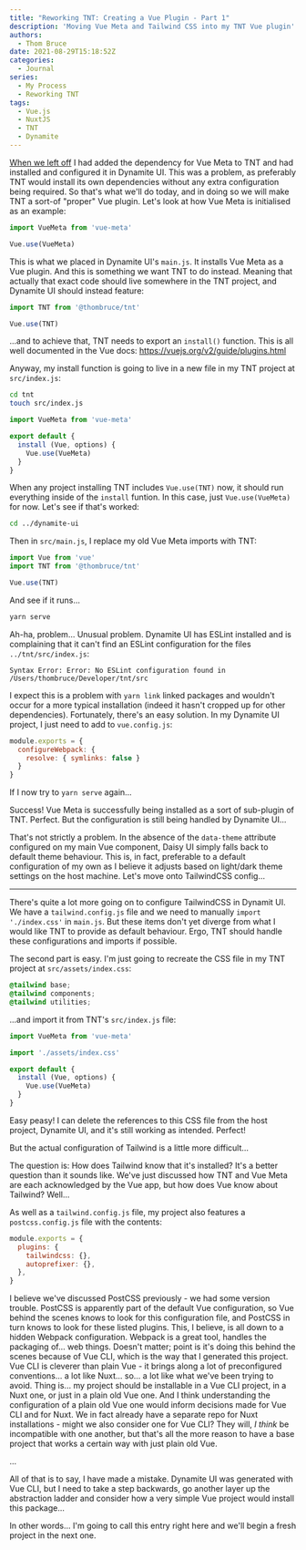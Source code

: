 ```yaml
---
title: "Reworking TNT: Creating a Vue Plugin - Part 1"
description: 'Moving Vue Meta and Tailwind CSS into my TNT Vue plugin'
authors:
  - Thom Bruce
date: 2021-08-29T15:18:52Z
categories:
  - Journal
series:
  - My Process
  - Reworking TNT
tags:
  - Vue.js
  - NuxtJS
  - TNT
  - Dynamite
---
```


[When we left off](reworking-tnt-vue-meta) I had added the dependency for Vue Meta to TNT and had installed and configured it in Dynamite UI. This was a problem, as preferably TNT would install its own dependencies without any extra configuration being required. So that's what we'll do today, and in doing so we will make TNT a sort-of "proper" Vue plugin. Let's look at how Vue Meta is initialised as an example:

```js
import VueMeta from 'vue-meta'

Vue.use(VueMeta)
```

This is what we placed in Dynamite UI's `main.js`. It installs Vue Meta as a Vue plugin. And this is something we want TNT to do instead. Meaning that actually that exact code should live somewhere in the TNT project, and Dynamite UI should instead feature:

```js
import TNT from '@thombruce/tnt'

Vue.use(TNT)
```

...and to achieve that, TNT needs to export an `install()` function. This is all well documented in the Vue docs: https://vuejs.org/v2/guide/plugins.html

Anyway, my install function is going to live in a new file in my TNT project at `src/index.js`:

```sh
cd tnt
touch src/index.js
```

```js
import VueMeta from 'vue-meta'

export default {
  install (Vue, options) {
    Vue.use(VueMeta)
  }
}
```

When any project installing TNT includes `Vue.use(TNT)` now, it should run everything inside of the `install` funtion. In this case, just `Vue.use(VueMeta)` for now. Let's see if that's worked:

```sh
cd ../dynamite-ui
```

Then in `src/main.js`, I replace my old Vue Meta imports with TNT:

```js
import Vue from 'vue'
import TNT from '@thombruce/tnt'

Vue.use(TNT)
```

And see if it runs...

```sh
yarn serve
```

Ah-ha, problem... Unusual problem. Dynamite UI has ESLint installed and is complaining that it can't find an ESLint configuration for the files `../tnt/src/index.js`:

```text
Syntax Error: Error: No ESLint configuration found in /Users/thombruce/Developer/tnt/src
```

I expect this is a problem with `yarn link` linked packages and wouldn't occur for a more typical installation (indeed it hasn't cropped up for other dependencies). Fortunately, there's an easy solution. In my Dynamite UI project, I just need to add to `vue.config.js`:

```js
module.exports = {
  configureWebpack: {
    resolve: { symlinks: false }
  }
}
```

If I now try to `yarn serve` again...

Success! Vue Meta is successfully being installed as a sort of sub-plugin of TNT. Perfect. But the configuration is still being handled by Dynamite UI...

That's not strictly a problem. In the absence of the `data-theme` attribute configured on my main Vue component, Daisy UI simply falls back to default theme behaviour. This is, in fact, preferable to a default configuration of my own as I believe it adjusts based on light/dark theme settings on the host machine. Let's move onto TailwindCSS config...

---

There's quite a lot more going on to configure TailwindCSS in Dynamit UI. We have a `tailwind.config.js` file and we need to manually `import './index.css'` in `main.js`. But these items don't yet diverge from what I would like TNT to provide as default behaviour. Ergo, TNT should handle these configurations and imports if possible.

The second part is easy. I'm just going to recreate the CSS file in my TNT project at `src/assets/index.css`:

```css
@tailwind base;
@tailwind components;
@tailwind utilities;
```

...and import it from TNT's `src/index.js` file:

```js
import VueMeta from 'vue-meta'

import './assets/index.css'

export default {
  install (Vue, options) {
    Vue.use(VueMeta)
  }
}
```

Easy peasy! I can delete the references to this CSS file from the host project, Dynamite UI, and it's still working as intended. Perfect!

But the actual configuration of Tailwind is a little more difficult...

The question is: How does Tailwind know that it's installed? It's a better question than it sounds like. We've just discussed how TNT and Vue Meta are each acknowledged by the Vue app, but how does Vue know about Tailwind? Well...

As well as a `tailwind.config.js` file, my project also features a `postcss.config.js` file with the contents:

```js
module.exports = {
  plugins: {
    tailwindcss: {},
    autoprefixer: {},
  },
}
```

I believe we've discussed PostCSS previously - we had some version trouble. PostCSS is apparently part of the default Vue configuration, so Vue behind the scenes knows to look for this configuration file, and PostCSS in turn knows to look for these listed plugins. This, I believe, is all down to a hidden Webpack configuration. Webpack is a great tool, handles the packaging of... web things. Doesn't matter; point is it's doing this behind the scenes because of Vue CLI, which is the way that I generated this project. Vue CLI is cleverer than plain Vue - it brings along a lot of preconfigured conventions... a lot like Nuxt... so... a lot like what we've been trying to avoid. Thing is... my project should be installable in a Vue CLI project, in a Nuxt one, or just in a plain old Vue one. And I think understanding the configuration of a plain old Vue one would inform decisions made for Vue CLI and for Nuxt. We in fact already have a separate repo for Nuxt installations - might we also consider one for Vue CLI? They will, _I think_ be incompatible with one another, but that's all the more reason to have a base project that works a certain way with just plain old Vue.

...

All of that is to say, I have made a mistake. Dynamite UI was generated with Vue CLI, but I need to take a step backwards, go another layer up the abstraction ladder and consider how a very simple Vue project would install this package...

In other words... I'm going to call this entry right here and we'll begin a fresh project in the next one.